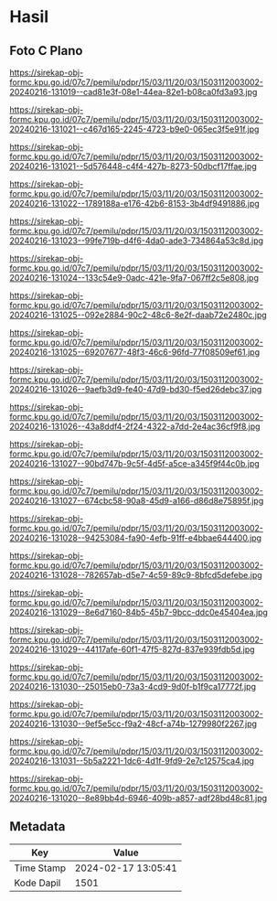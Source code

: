 # Hasil

## Foto C Plano

https://sirekap-obj-formc.kpu.go.id/07c7/pemilu/pdpr/15/03/11/20/03/1503112003002-20240216-131019--cad81e3f-08e1-44ea-82e1-b08ca0fd3a93.jpg

https://sirekap-obj-formc.kpu.go.id/07c7/pemilu/pdpr/15/03/11/20/03/1503112003002-20240216-131021--c467d165-2245-4723-b9e0-065ec3f5e91f.jpg

https://sirekap-obj-formc.kpu.go.id/07c7/pemilu/pdpr/15/03/11/20/03/1503112003002-20240216-131021--5d576448-c4f4-427b-8273-50dbcf17ffae.jpg

https://sirekap-obj-formc.kpu.go.id/07c7/pemilu/pdpr/15/03/11/20/03/1503112003002-20240216-131022--1789188a-e176-42b6-8153-3b4df9491886.jpg

https://sirekap-obj-formc.kpu.go.id/07c7/pemilu/pdpr/15/03/11/20/03/1503112003002-20240216-131023--99fe719b-d4f6-4da0-ade3-734864a53c8d.jpg

https://sirekap-obj-formc.kpu.go.id/07c7/pemilu/pdpr/15/03/11/20/03/1503112003002-20240216-131024--133c54e9-0adc-421e-9fa7-067ff2c5e808.jpg

https://sirekap-obj-formc.kpu.go.id/07c7/pemilu/pdpr/15/03/11/20/03/1503112003002-20240216-131025--092e2884-90c2-48c6-8e2f-daab72e2480c.jpg

https://sirekap-obj-formc.kpu.go.id/07c7/pemilu/pdpr/15/03/11/20/03/1503112003002-20240216-131025--69207677-48f3-46c6-96fd-77f08509ef61.jpg

https://sirekap-obj-formc.kpu.go.id/07c7/pemilu/pdpr/15/03/11/20/03/1503112003002-20240216-131026--9aefb3d9-fe40-47d9-bd30-f5ed26debc37.jpg

https://sirekap-obj-formc.kpu.go.id/07c7/pemilu/pdpr/15/03/11/20/03/1503112003002-20240216-131026--43a8ddf4-2f24-4322-a7dd-2e4ac36cf9f8.jpg

https://sirekap-obj-formc.kpu.go.id/07c7/pemilu/pdpr/15/03/11/20/03/1503112003002-20240216-131027--90bd747b-9c5f-4d5f-a5ce-a345f9f44c0b.jpg

https://sirekap-obj-formc.kpu.go.id/07c7/pemilu/pdpr/15/03/11/20/03/1503112003002-20240216-131027--674cbc58-90a8-45d9-a166-d86d8e75895f.jpg

https://sirekap-obj-formc.kpu.go.id/07c7/pemilu/pdpr/15/03/11/20/03/1503112003002-20240216-131028--94253084-fa90-4efb-91ff-e4bbae644400.jpg

https://sirekap-obj-formc.kpu.go.id/07c7/pemilu/pdpr/15/03/11/20/03/1503112003002-20240216-131028--782657ab-d5e7-4c59-89c9-8bfcd5defebe.jpg

https://sirekap-obj-formc.kpu.go.id/07c7/pemilu/pdpr/15/03/11/20/03/1503112003002-20240216-131029--8e6d7160-84b5-45b7-9bcc-ddc0e45404ea.jpg

https://sirekap-obj-formc.kpu.go.id/07c7/pemilu/pdpr/15/03/11/20/03/1503112003002-20240216-131029--44117afe-60f1-47f5-827d-837e939fdb5d.jpg

https://sirekap-obj-formc.kpu.go.id/07c7/pemilu/pdpr/15/03/11/20/03/1503112003002-20240216-131030--25015eb0-73a3-4cd9-9d0f-b1f9ca17772f.jpg

https://sirekap-obj-formc.kpu.go.id/07c7/pemilu/pdpr/15/03/11/20/03/1503112003002-20240216-131030--9ef5e5cc-f9a2-48cf-a74b-1279980f2267.jpg

https://sirekap-obj-formc.kpu.go.id/07c7/pemilu/pdpr/15/03/11/20/03/1503112003002-20240216-131031--5b5a2221-1dc6-4d1f-9fd9-2e7c12575ca4.jpg

https://sirekap-obj-formc.kpu.go.id/07c7/pemilu/pdpr/15/03/11/20/03/1503112003002-20240216-131020--8e89bb4d-6946-409b-a857-adf28bd48c81.jpg


## Metadata

| Key        | Value               |
| ---------- | ------------------- |
| Time Stamp | 2024-02-17 13:05:41 |
| Kode Dapil | 1501                |



